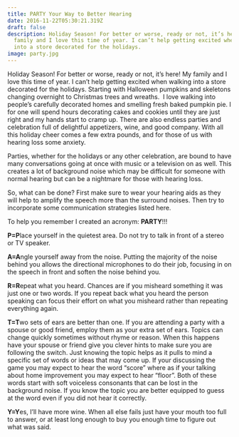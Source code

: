 ```yaml
---
title: PARTY Your Way to Better Hearing
date: 2016-11-22T05:30:21.319Z
draft: false
description: Holiday Season! For better or worse, ready or not, it’s here! My
  family and I love this time of year. I can’t help getting excited when walking
  into a store decorated for the holidays.
image: party.jpg
---
```

<!--StartFragment-->

Holiday Season! For better or worse, ready or not, it’s here! My family and I love this time of year. I can’t help getting excited when walking into a store decorated for the holidays. Starting with Halloween pumpkins and skeletons changing overnight to Christmas trees and wreaths.  I love walking into people’s carefully decorated homes and smelling fresh baked pumpkin pie. I for one will spend hours decorating cakes and cookies until they are just right and my hands start to cramp up. There are also endless parties and celebration full of delightful appetizers, wine, and good company. With all this holiday cheer comes a few extra pounds, and for those of us with hearing loss some anxiety. 

Parties, whether for the holidays or any other celebration, are bound to have many conversations going at once with music or a television on as well. This creates a lot of background noise which may be difficult for someone with normal hearing but can be a nightmare for those with hearing loss. 

So, what can be done? First make sure to wear your hearing aids as they will help to amplify the speech more than the surround noises. Then try to incorporate some communication strategies listed here. 

To help you remember I created an acronym: **PARTY**!!! 

**P=P**lace yourself in the quietest area. Do not try to talk in front of a stereo or TV speaker. 

**A=A**ngle yourself away from the noise. Putting the majority of the noise behind you allows the directional microphones to do their job, focusing in on the speech in front and soften the noise behind you. 

**R=R**epeat what you heard. Chances are if you misheard something it was just one or two words. If you repeat back what you heard the person speaking can focus their effort on what you misheard rather than repeating everything again. 

**T=T**wo sets of ears are better than one. If you are attending a party with a spouse or good friend, employ them as your extra set of ears. Topics can change quickly sometimes without rhyme or reason. When this happens have your spouse or friend give you clever hints to make sure you are following the switch. Just knowing the topic helps as it pulls to mind a specific set of words or ideas that may come up. If your discussing the game you may expect to hear the word “score” where as if your talking about home improvement you may expect to hear “floor”. Both of these words start with soft voiceless consonants that can be lost in the background noise. If you know the topic you are better equipped to guess at the word even if you did not hear it correctly. 

**Y=Y**es, I’ll have more wine. When all else fails just have your mouth too full to answer, or at least long enough to buy you enough time to figure out what was said.

<!--EndFragment-->